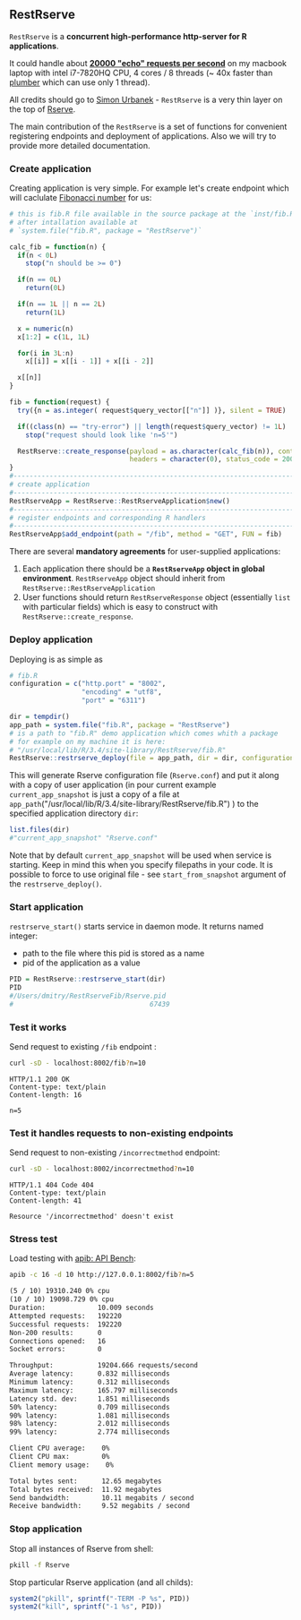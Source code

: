 ## RestRserve

`RestRserve` is a **concurrent high-performance http-server for R applications**. 

It could handle about **[20000 "echo" requests per second](#stress-test)** on my macbook laptop with intel i7-7820HQ CPU, 4 cores / 8 threads (~ 40x faster than [plumber](https://github.com/trestletech/plumber) which can use only 1 thread).

All credits should go to [Simon Urbanek](https://github.com/s-u) - `RestRserve` is a very thin layer on the top of [Rserve](https://github.com/s-u/Rserve). 

The main contribution of the `RestRserve` is a set of functions for convenient registering endpoints and deployment of applications. Also we will try to provide more detailed documentation.

### Create application

Creating application is very simple. For example let's create endpoint which will caclulate [Fibonacci number](https://en.wikipedia.org/wiki/Fibonacci_number) for us:
```r
# this is fib.R file available in the source package at the `inst/fib.R`
# after intallation available at
# `system.file("fib.R", package = "RestRserve")`

calc_fib = function(n) {
  if(n < 0L)
    stop("n should be >= 0")

  if(n == 0L)
    return(0L)

  if(n == 1L || n == 2L)
    return(1L)

  x = numeric(n)
  x[1:2] = c(1L, 1L)

  for(i in 3L:n)
    x[[i]] = x[[i - 1]] + x[[i - 2]]

  x[[n]]
}

fib = function(request) {
  try({n = as.integer( request$query_vector[["n"]] )}, silent = TRUE)

  if((class(n) == "try-error") || length(request$query_vector) != 1L)
    stop("request should look like 'n=5'")

  RestRserve::create_response(payload = as.character(calc_fib(n)), content_type = "text/plain",
                              headers = character(0), status_code = 200L)
}
#------------------------------------------------------------------------------------------
# create application
#------------------------------------------------------------------------------------------
RestRserveApp = RestRserve::RestRserveApplication$new()
#------------------------------------------------------------------------------------------
# register endpoints and corresponding R handlers
#------------------------------------------------------------------------------------------
RestRserveApp$add_endpoint(path = "/fib", method = "GET", FUN = fib)
```


There are several **mandatory agreements** for user-supplied applications:

1. Each application there should be a **`RestRserveApp` object in global environment**. `RestRserveApp` object should inherit from `RestRserve::RestRserveApplication`
1. User functions should return `RestRserveResponse` object (essentially `list` with particular fields) which is easy to construct with `RestRserve::create_response`.

### Deploy application

Deploying is as simple as

```r
# fib.R
configuration = c("http.port" = "8002",
                  "encoding" = "utf8",
                  "port" = "6311")

dir = tempdir()
app_path = system.file("fib.R", package = "RestRserve")
# is a path to "fib.R" demo application which comes whith a package
# for example on my machine it is here:
# "/usr/local/lib/R/3.4/site-library/RestRserve/fib.R"
RestRserve::restrserve_deploy(file = app_path, dir = dir, configuration = configuration)
```

This will generate Rserve configuration file (`Rserve.conf`) and put it along with a copy of user application (in pour current example `current_app_snapshot` is just a copy of a file at `app_path`("/usr/local/lib/R/3.4/site-library/RestRserve/fib.R") ) to the specified application directory `dir`:
```r
list.files(dir)
#"current_app_snapshot" "Rserve.conf" 
```
Note that by default `current_app_snapshot` will be used when service is starting. Keep in mind this when you specify filepaths in your code. It is possible to force to use original file - see `start_from_snapshot` argument of the `restrserve_deploy()`.

### Start application

`restrserve_start()` starts service in daemon mode. It returns named integer:

* path to the file where this pid is stored as a name
* pid of the application as a value

```r
PID = RestRserve::restrserve_start(dir)
PID
#/Users/dmitry/RestRserveFib/Rserve.pid 
#                                  67439
```

### Test it works


Send request to existing `/fib` endpoint :
```sh
curl -sD - localhost:8002/fib?n=10
```

```text
HTTP/1.1 200 OK
Content-type: text/plain
Content-length: 16

n=5
```

### Test it handles requests to non-existing endpoints

Send request to non-existing `/incorrectmethod` endpoint:
```sh
curl -sD - localhost:8002/incorrectmethod?n=10
```

```text
HTTP/1.1 404 Code 404
Content-type: text/plain
Content-length: 41

Resource '/incorrectmethod' doesn't exist
```

### Stress test

Load testing with [apib: API Bench](https://github.com/apigee/apib):

```sh
apib -c 16 -d 10 http://127.0.0.1:8002/fib?n=5
```

```txt
(5 / 10) 19310.240 0% cpu
(10 / 10) 19098.729 0% cpu
Duration:             10.009 seconds
Attempted requests:   192220
Successful requests:  192220
Non-200 results:      0
Connections opened:   16
Socket errors:        0

Throughput:           19204.666 requests/second
Average latency:      0.832 milliseconds
Minimum latency:      0.312 milliseconds
Maximum latency:      165.797 milliseconds
Latency std. dev:     1.851 milliseconds
50% latency:          0.709 milliseconds
90% latency:          1.081 milliseconds
98% latency:          2.012 milliseconds
99% latency:          2.774 milliseconds

Client CPU average:    0%
Client CPU max:        0%
Client memory usage:    0%

Total bytes sent:      12.65 megabytes
Total bytes received:  11.92 megabytes
Send bandwidth:        10.11 megabits / second
Receive bandwidth:     9.52 megabits / second
```

### Stop application

Stop all instances of Rserve from shell:

```sh
pkill -f Rserve
```

Stop particular Rserve application (and all childs):
```r
system2("pkill", sprintf("-TERM -P %s", PID))
system2("kill", sprintf("-1 %s", PID))
```


